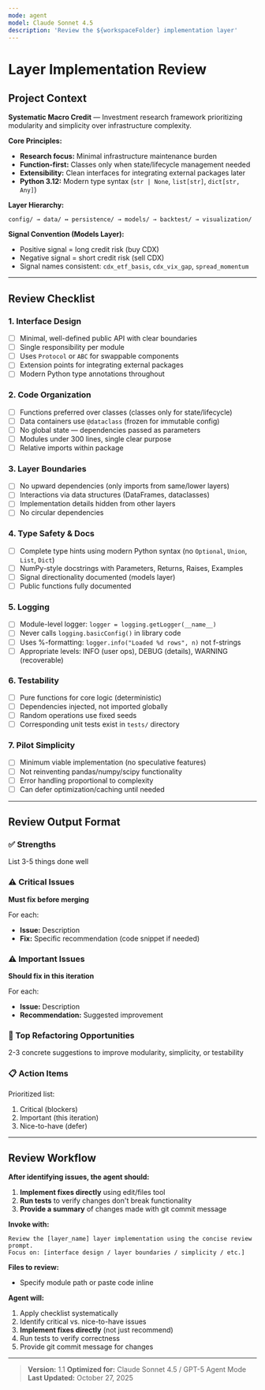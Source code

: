 ```yaml
---
mode: agent
model: Claude Sonnet 4.5
description: 'Review the ${workspaceFolder} implementation layer'
---
```

# Layer Implementation Review

## Project Context

**Systematic Macro Credit** — Investment research framework prioritizing modularity and simplicity over infrastructure complexity.

**Core Principles:**
- **Research focus:** Minimal infrastructure maintenance burden
- **Function-first:** Classes only when state/lifecycle management needed
- **Extensibility:** Clean interfaces for integrating external packages later
- **Python 3.12:** Modern type syntax (`str | None`, `list[str]`, `dict[str, Any]`)

**Layer Hierarchy:**
```
config/ → data/ ↔ persistence/ → models/ → backtest/ → visualization/
```

**Signal Convention (Models Layer):**
- Positive signal = long credit risk (buy CDX)
- Negative signal = short credit risk (sell CDX)
- Signal names consistent: `cdx_etf_basis`, `cdx_vix_gap`, `spread_momentum`

---

## Review Checklist

### 1. Interface Design
- [ ] Minimal, well-defined public API with clear boundaries
- [ ] Single responsibility per module
- [ ] Uses `Protocol` or `ABC` for swappable components
- [ ] Extension points for integrating external packages
- [ ] Modern Python type annotations throughout

### 2. Code Organization
- [ ] Functions preferred over classes (classes only for state/lifecycle)
- [ ] Data containers use `@dataclass` (frozen for immutable config)
- [ ] No global state — dependencies passed as parameters
- [ ] Modules under 300 lines, single clear purpose
- [ ] Relative imports within package

### 3. Layer Boundaries
- [ ] No upward dependencies (only imports from same/lower layers)
- [ ] Interactions via data structures (DataFrames, dataclasses)
- [ ] Implementation details hidden from other layers
- [ ] No circular dependencies

### 4. Type Safety & Docs
- [ ] Complete type hints using modern Python syntax (no `Optional`, `Union`, `List`, `Dict`)
- [ ] NumPy-style docstrings with Parameters, Returns, Raises, Examples
- [ ] Signal directionality documented (models layer)
- [ ] Public functions fully documented

### 5. Logging
- [ ] Module-level logger: `logger = logging.getLogger(__name__)`
- [ ] Never calls `logging.basicConfig()` in library code
- [ ] Uses %-formatting: `logger.info("Loaded %d rows", n)` not f-strings
- [ ] Appropriate levels: INFO (user ops), DEBUG (details), WARNING (recoverable)

### 6. Testability
- [ ] Pure functions for core logic (deterministic)
- [ ] Dependencies injected, not imported globally
- [ ] Random operations use fixed seeds
- [ ] Corresponding unit tests exist in `tests/` directory

### 7. Pilot Simplicity
- [ ] Minimum viable implementation (no speculative features)
- [ ] Not reinventing pandas/numpy/scipy functionality
- [ ] Error handling proportional to complexity
- [ ] Can defer optimization/caching until needed

---

## Review Output Format

### ✅ Strengths
List 3-5 things done well

### ⚠️ Critical Issues
**Must fix before merging**

For each:
- **Issue:** Description
- **Fix:** Specific recommendation (code snippet if needed)

### ⚠️ Important Issues
**Should fix in this iteration**

For each:
- **Issue:** Description
- **Recommendation:** Suggested improvement

### 🔧 Top Refactoring Opportunities
2-3 concrete suggestions to improve modularity, simplicity, or testability

### 📋 Action Items
Prioritized list:
1. Critical (blockers)
2. Important (this iteration)
3. Nice-to-have (defer)

---

## Review Workflow

**After identifying issues, the agent should:**
1. **Implement fixes directly** using edit/files tool
2. **Run tests** to verify changes don't break functionality
3. **Provide a summary** of changes made with git commit message

**Invoke with:**
```
Review the [layer_name] layer implementation using the concise review prompt.
Focus on: [interface design / layer boundaries / simplicity / etc.]
```

**Files to review:**
- Specify module path or paste code inline

**Agent will:**
1. Apply checklist systematically
2. Identify critical vs. nice-to-have issues
3. **Implement fixes directly** (not just recommend)
4. Run tests to verify correctness
5. Provide git commit message for changes

---

> **Version:** 1.1
> **Optimized for:** Claude Sonnet 4.5 / GPT-5 Agent Mode  
> **Last Updated:** October 27, 2025

